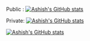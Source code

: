 Public :
[![Ashish's GitHub stats](https://github-readme-stats.vercel.app/api?username=ashishdawale20)](https://github.com/anuraghazra/github-readme-stats)

Private: 
[![Ashish's GitHub stats](https://my-private-github-stats.vercel.app/api?username=ashishdawale20&show=reviews,discussions_started,discussions_answered,prs_merged,prs_merged_percentage)](https://github.com/anuraghazra/github-readme-stats)

[![Ashish's GitHub stats](https://my-private-github-stats.vercel.app/api?username=vhaashtechnologies&show=reviews,discussions_started,discussions_answered,prs_merged,prs_merged_percentage)](https://github.com/anuraghazra/github-readme-stats)

